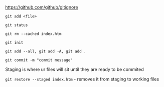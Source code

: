 https://github.com/github/gitignore

`git add <file>`

`git status`

`git rm --cached index.htm`

`git init`

`git add --all, git add -A, git add .`

`git commit -m "commit message"`

Staging is where ur files will sit until they are ready to be commited

`git restore --staged index.htm` - removes it from staging to working files
